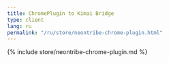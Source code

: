 ```yaml
---
title: ChromePlugin to Kimai Bridge
type: client
lang: ru
permalink: "/ru/store/neontribe-chrome-plugin.html"
---
```


{% include store/neontribe-chrome-plugin.md %}
